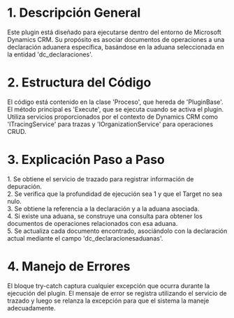 # 1. Descripción General

Este plugin está diseñado para ejecutarse dentro del entorno de
Microsoft Dynamics CRM. Su propósito es asociar documentos de
operaciones a una declaración aduanera específica, basándose en la
aduana seleccionada en la entidad \'dc_declaraciones\'.

# 2. Estructura del Código

El código está contenido en la clase \'Proceso\', que hereda de
\'PluginBase\'. El método principal es \'Execute\', que se ejecuta
cuando se activa el plugin. Utiliza servicios proporcionados por el
contexto de Dynamics CRM como \'ITracingService\' para trazas y
\'IOrganizationService\' para operaciones CRUD.

# 3. Explicación Paso a Paso

1\. Se obtiene el servicio de trazado para registrar información de
depuración.\
2. Se verifica que la profundidad de ejecución sea 1 y que el Target no
sea nulo.\
3. Se obtiene la referencia a la declaración y a la aduana asociada.\
4. Si existe una aduana, se construye una consulta para obtener los
documentos de operaciones relacionados con esa aduana.\
5. Se actualiza cada documento encontrado, asociándolo con la
declaración actual mediante el campo \'dc_declaracionesaduanas\'.

# 4. Manejo de Errores

El bloque try-catch captura cualquier excepción que ocurra durante la
ejecución del plugin. El mensaje de error se registra utilizando el
servicio de trazado y luego se relanza la excepción para que el sistema
la maneje adecuadamente.
